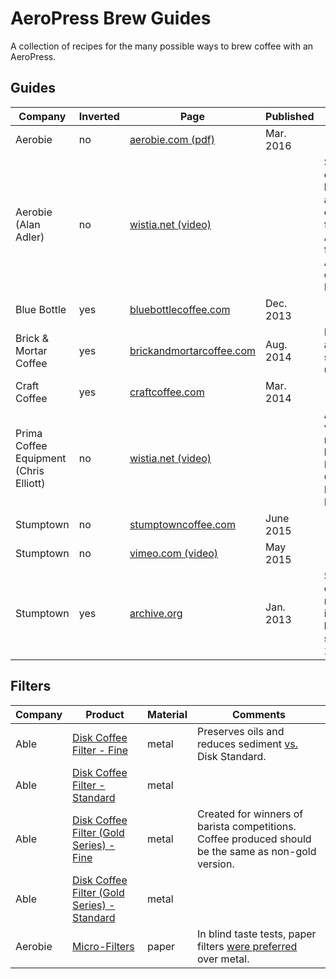 # AeroPress Brew Guides

A collection of recipes for the many possible ways to brew coffee with an AeroPress.

## Guides

Company                                 | Inverted | Page                            | Published  | Comments
--------------------------------------- | -------- | ------------------------------- | ---------- | --------
Aerobie                                 | no       | [aerobie.com (pdf)][5]          | Mar. 2016  |
Aerobie (Alan Adler)                    | no       | [wistia.net (video)][13]        |            | Similar to the official guide but with additional commentary from AeroPress founder, Alan Adler.  Video created by Prima Coffee.
Blue Bottle                             | yes      | [bluebottlecoffee.com][6]       | Dec. 2013  |
Brick & Mortar Coffee                   | yes      | [brickandmortarcoffee.com][12]  | Aug. 2014  | Pressing out air before steeping is unique.
Craft Coffee                            | yes      | [craftcoffee.com][7]            | Mar. 2014  |
Prima Coffee Equipment (Chris Elliott)  | no       | [wistia.net (video)][14]        |            | A simplified version of the recipe used by Jesse Myers (Quills Coffee) in the Big Eastern Brewers Cup.
Stumptown                               | no       | [stumptowncoffee.com][8]        | June 2015  |
Stumptown                               | no       | [vimeo.com (video)][11]         | May 2015   |
Stumptown                               | yes      | [archive.org][9]                | Jan. 2013  | Stumptown originally recommended inverted style, but [switched][10] sometime in 2015.

## Filters

Company | Product                                          | Material | Comments
------- | ------------------------------------------------ | -------- | --------
Able    | [Disk Coffee Filter - Fine][1]                   | metal    | Preserves oils and reduces sediment [vs.](http://ablebrewing.com/blogs/news/6087708-disk-fine-reviews) Disk Standard.
Able    | [Disk Coffee Filter - Standard][1]               | metal    |
Able    | [Disk Coffee Filter (Gold Series) - Fine][2]     | metal    | Created for winners of barista competitions.  Coffee produced should be the same as non-gold version.
Able    | [Disk Coffee Filter (Gold Series) - Standard][2] | metal    |
Aerobie | [Micro-Filters][3]                               | paper    | In blind taste tests, paper filters [were preferred][4] over metal.

[1]: http://ablebrewing.com/products/disk-coffee-filter "Disk Coffee Filter Designed for AeroPress®"
[2]: http://ablebrewing.com/products/gold-disk-coffee-filter-for-aeropress "Gold Disk Coffee Filter Designed for AeroPress®"
[3]: http://www.aerobie.com/product/aeropress/ "The Aerobie® AeroPress® Coffee Maker"
[4]: http://www.aerobie.com/aeropress/faqs/#filter-questions "FAQs for the AeroPress® Coffee Maker - Aerobie, Inc."
[5]: http://www.aerobie.com/wp-content/uploads/2016/03/AeroPress-Instr-English-Rev.-D2.pdf "Getting Started with your AeroPress® Coffee Maker"
[6]: https://bluebottlecoffee.com/preparation-guides/aeropress "AeroPress Brewing Guide - How to Make AeroPress Coffee"
[7]: https://www.craftcoffee.com/how-to-make-coffee/aeropress-brew-guide "Aeropress Brew Guide | Craft Coffee"
[8]: https://www.stumptowncoffee.com/brew-guides/aeropress/ "Brew with AeroPress | Stumptown Coffee Roasters"
[9]: https://web.archive.org/web/20150412190314/http://stumptowncoffee.com/brew-guides/aeropress/ "Aeropress - Stumptown Coffee Roasters"
[10]: https://www.reddit.com/r/Coffee/comments/3i9kev/stumptown_inverted_method/ "Stumptown inverted method. : Coffee"
[11]: https://vimeo.com/126614296 "How to Brew Coffee in an AeroPress on Vimeo"
[12]: http://www.brickandmortarcoffee.com/brewing-guide/aeropress/
[13]: http://fast.wistia.net/embed/iframe/3ebe8ppoq9
[14]: http://fast.wistia.net/embed/iframe/8jvhusg329

